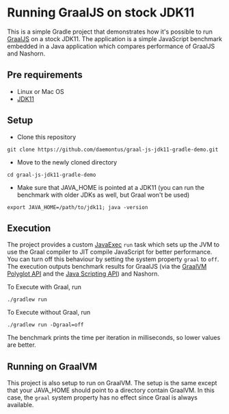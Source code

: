 # Running GraalJS on stock JDK11

This is a simple Gradle project that demonstrates how it's possible to run
[GraalJS](http://www.graalvm.org/docs/reference-manual/languages/js/) on a
stock JDK11. The application is a simple JavaScript benchmark embedded in a
Java application which compares performance of GraalJS and Nashorn.

## Pre requirements

- Linux or Mac OS
- [JDK11](https://jdk.java.net/11/)

## Setup

- Clone this repository
```
git clone https://github.com/daemontus/graal-js-jdk11-gradle-demo.git
```

- Move to the newly cloned directory
```
cd graal-js-jdk11-gradle-demo
```

- Make sure that JAVA_HOME is pointed at a JDK11 (you can run the 
benchmark with older JDKs as well, but Graal won't be used)
```
export JAVA_HOME=/path/to/jdk11; java -version
```

## Execution

The project provides a custom [JavaExec](https://docs.gradle.org/current/dsl/org.gradle.api.tasks.JavaExec.html) `run` task
which sets up the JVM to use the Graal compiler to JIT compile JavaScript for better performance. You can turn off this
behaviour by setting the system property `graal` to `off`. The execution outputs benchmark results for GraalJS 
(via the [GraalVM Polyglot API](https://www.graalvm.org/truffle/javadoc/index.html?com/oracle/truffle/api/instrumentation/EventContext.html)
and the [Java Scripting API](https://docs.oracle.com/javase/8/docs/technotes/guides/scripting/prog_guide/api.html)) and Nashorn.



To Execute with Graal, run
```
./gradlew run
```

To Execute without Graal, run
```
./gradlew run -Dgraal=off
```

The benchmark prints the time per iteration in milliseconds, so lower values are better.

## Running on GraalVM

This project is also setup to run on GraalVM. The setup is the same except
that your JAVA_HOME should point to a directory contain GraalVM. In this case,
the `graal` system property has no effect since Graal is always available.
